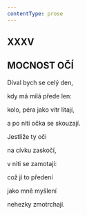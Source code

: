 ```yaml
---
contentType: prose
---
```


## XXXV  

## MOCNOST OČÍ

Díval bych se celý den,  

kdy má milá přede len:

kolo, péra jako vítr lítají,

a po niti očka se skouzají.

Jestliže ty oči

na cívku zaskočí,

v niti se zamotají:

což jí to předení

jako mně myšlení

nehezky zmotrchají.
